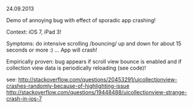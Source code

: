 24.09.2013

Demo of annoying bug with effect of sporadic app crashing!

Context: iOS 7, iPad 3!

Symptoms: do intensive scrolling /bouncing/ up and down for about 15 seconds or more :) … App will crash!
 
Empirically proven: bug appears if scroll view bounce is enabled and if collection view data is periodically reloading (see code)!

see:
http://stackoverflow.com/questions/20453291/uicollectionview-crashes-randomly-because-of-highlighting-issue
http://stackoverflow.com/questions/19448488/uicollectionview-strange-crash-in-ios-7
